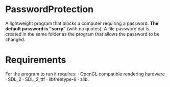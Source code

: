 # PasswordProtection
A lightweight program that blocks a computer requiring a password. **The default password is "sorry"** (with no quotes).
A file password.dat is created in the same folder as the program that allows the password to be changed.

# Requirements
For the program to run it requires:
  · OpenGL compatible rendering hardware
  · SDL_2
  · SDL_2_ttf
  · libfreetype-6
  · zlib.
